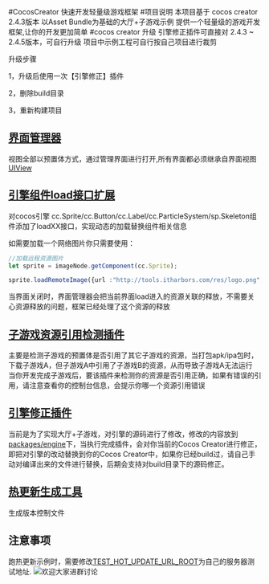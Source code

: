 #CocosCreator 快速开发轻量级游戏框架
#项目说明
本项目基于 cocos creator 2.4.3版本
以Asset Bundle为基础的大厅+子游戏示例
提供一个轻量级的游戏开发框架,让你的开发更加简单
#cocos creator 升级
引擎修正插件可直接对 2.4.3 ~ 2.4.5版本，可自行升级
项目中示例工程可自行按自己项目进行裁剪

升级步骤

1，升级后使用一次【引擎修正】插件

2，删除build目录

3，重新构建项目

[界面管理器](https://gitee.com/top-discover/QuickFramework/tree/2.4.3/assets/script/framework/base/UIManager.ts)
--------
视图全部以预置体方式，通过管理界面进行打开,所有界面都必须继承自界面视图[UIView](https://gitee.com/top-discover/QuickFramework/tree/2.4.3/assets/script/framework/ui/UIView.ts)

[引擎组件load接口扩展](https://gitee.com/top-discover/QuickFramework/tree/2.4.3/assets/script/framework/extentions/CocosExtention.js)
--------

对cocos引擎 cc.Sprite/cc.Button/cc.Label/cc.ParticleSystem/sp.Skeleton组件添加了loadXX接口，实现动态的加载替换组件相关信息

如需要加载一个网络图片你只需要使用：
```ts
//加载远程资源图片
let sprite = imageNode.getComponent(cc.Sprite);

sprite.loadRemoteImage({url :"http://tools.itharbors.com/res/logo.png", view : this});
```

当界面关闭时，界面管理器会把当前界面load进入的资源关联的释放，不需要关心资源释放的问题，框架已经处理了这个资源的释放

[子游戏资源引用检测插件](https://gitee.com/top-discover/QuickFramework/tree/2.4.3/packages/check_resources)
---------
主要是检测子游戏的预置体是否引用了其它子游戏的资源，当打包apk/ipa包时，下载子游戏A，但子游戏A中引用了子游戏B的资源，从而导致子游戏A无法运行
当你开发完成子游戏后，要该插件来检测你的资源是否引用正确，如果有错误的引用，请注意查看你的控制台信息，会提示你哪一个资源引用错误

[引擎修正插件](https://gitee.com/top-discover/QuickFramework/tree/2.4.3/packages/fix_engine)
---------
当前是为了实现大厅+子游戏，对引擎的源码进行了修改，修改的内容放到[packages/engine](https://gitee.com/top-discover/QuickFramework/tree/2.4.3/packages/engine)下，当执行完成插件，会对你当前的Cocos Creator进行修正，
即把对引擎的改动替换到你的Cocos Creator中，如果你已经build过，请自己手动对编译出来的文件进行替换，后期会支持对build目录下的源码修正。

[热更新生成工具](https://gitee.com/top-discover/QuickFramework/tree/2.4.3/packages/hot-update-tools)
--------
生成版本控制文件

注意事项
-------
跑热更新示例时，需要修改[TEST_HOT_UPDATE_URL_ROOT](https://gitee.com/top-discover/QuickFramework/blob/2.4.3/assets/script/common/config/Config.ts#L25)为自己的服务器测试地址.
![欢迎大家进群讨论](https://images.gitee.com/uploads/images/2021/0704/233403_8c07fe63_393413.jpeg "qrcode_1625412690446.jpg")
